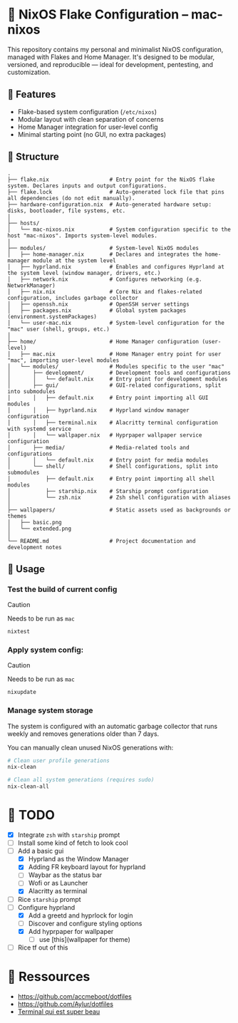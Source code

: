 # 🐧 NixOS Flake Configuration – mac-nixos

This repository contains my personal and minimalist NixOS configuration, managed with Flakes and Home Manager.
It's designed to be modular, versioned, and reproducible — ideal for development, pentesting, and customization.

## 🧩 Features

- Flake-based system configuration (`/etc/nixos`)
- Modular layout with clean separation of concerns
- Home Manager integration for user-level config
- Minimal starting point (no GUI, no extra packages)

## 📁 Structure

```shell
.
├── flake.nix                   # Entry point for the NixOS flake system. Declares inputs and output configurations.
├── flake.lock                  # Auto-generated lock file that pins all dependencies (do not edit manually).
├── hardware-configuration.nix  # Auto-generated hardware setup: disks, bootloader, file systems, etc.
│
├── hosts/
│   └── mac-nixos.nix           # System configuration specific to the host "mac-nixos". Imports system-level modules.
│
├── modules/                    # System-level NixOS modules
│   ├── home-manager.nix        # Declares and integrates the home-manager module at the system level
│   ├── hyprland.nix            # Enables and configures Hyprland at the system level (window manager, drivers, etc.)
│   ├── network.nix             # Configures networking (e.g. NetworkManager)
│   ├── nix.nix                 # Core Nix and flakes-related configuration, includes garbage collector
│   ├── openssh.nix             # OpenSSH server settings
│   ├── packages.nix            # Global system packages (environment.systemPackages)
│   └── user-mac.nix            # System-level configuration for the "mac" user (shell, groups, etc.)
│
├── home/                       # Home Manager configuration (user-level)
│   ├── mac.nix                 # Home Manager entry point for user "mac", importing user-level modules
│   └── modules/                # Modules specific to the user "mac"
│       ├── development/        # Development tools and configurations
│       │   └── default.nix     # Entry point for development modules
│       ├── gui/                # GUI-related configurations, split into submodules
│       │   ├── default.nix     # Entry point importing all GUI modules
│       │   ├── hyprland.nix    # Hyprland window manager configuration
│       │   ├── terminal.nix    # Alacritty terminal configuration with systemd service
│       │   └── wallpaper.nix   # Hyprpaper wallpaper service configuration
│       ├── media/              # Media-related tools and configurations
│       │   └── default.nix     # Entry point for media modules
│       └── shell/              # Shell configurations, split into submodules
│           ├── default.nix     # Entry point importing all shell modules
│           ├── starship.nix    # Starship prompt configuration
│           └── zsh.nix         # Zsh shell configuration with aliases
│
├── wallpapers/                 # Static assets used as backgrounds or themes
│   ├── basic.png
│   └── extended.png
│
└── README.md                   # Project documentation and development notes
```

## 🚀 Usage

### Test the build of current config

> [!CAUTION]
> Needs to be run as `mac`

```bash
nixtest
```

### Apply system config:

> [!CAUTION]
> Needs to be run as `mac`

```bash
nixupdate
```

### Manage system storage

The system is configured with an automatic garbage collector that runs weekly and removes generations older than 7 days.

You can manually clean unused NixOS generations with:

```bash
# Clean user profile generations
nix-clean

# Clean all system generations (requires sudo)
nix-clean-all
```

# 🔧 TODO

- [x] Integrate `zsh` with `starship` prompt
- [ ] Install some kind of fetch to look cool
- [ ] Add a basic gui
  - [x] Hyprland as the Window Manager
  - [x] Adding FR keyboard layout for hyprland
  - [ ] Waybar as the status bar
  - [ ] Wofi or as Launcher
  - [x] Alacritty as terminal
- [ ] Rice `starship` prompt
- [ ] Configure hyprland
  - [x] Add a greetd and hyprlock for login
  - [ ] Discover and configure styling options
  - [x] Add hyprpaper for wallpaper
    - [ ] use [this](wallpaper for theme)
- [ ] Rice tf out of this

# 🧰 Ressources

- https://github.com/accmeboot/dotfiles
- https://github.com/Aylur/dotfiles
- [Terminal qui est super beau](https://media.discordapp.net/attachments/1184471801271681035/1380267291954122833/Screenshot_2025-06-05_at_16.29.22.png?ex=68434196&is=6841f016&hm=44c6020be508a4662bb06a2d068d0f0c2772310205e93cf04164a58b5dda909e&=&format=webp&quality=lossless)
